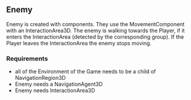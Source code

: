 ## Enemy

Enemy is created with components. 
They use the MovementComponent with an InteractionArea3D. The enemy is walking towards the Player, if it enters the InteractionArea (detected by the corresponding group). 
If the Player leaves the InteractionArea the enemy stops moving. 
### Requirements
- all of the Environment of the Game needs to be a child of NavigationRegion3D
- Enemy needs a NavigationAgent3D
- Enemy needs InteractionArea3D